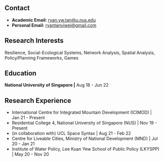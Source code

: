 ## Contact
- **Academic Email:** ryan.yw.tan@u.nus.edu
- **Personal Email:** ryantanyiwei@gmail.com

## Research Interests
Resilience, Social-Ecological Systems, Network Analysis, Spatial Analysis, Policy/Planning Frameworks, Games 

## Education
**National University of Singapore |**  Aug 18 - Jun 22

## Research Experience
- International Centre for Integrated Mountain Development (ICIMOD) | Jan 21 - Present
- Residential College 4, National University of Singapore (NUS) | Nov 19 - Present
- (in collaboration with) UCL Space Syntax | Aug 21 - Feb 22
- Centre for Liveable Cities, Ministry of National Development (MND) | Jul 20 - Jan 21
- Institute of Water Policy, Lee Kuan Yew School of Public Policy (LKYSPP) | May 20 - Nov 20
